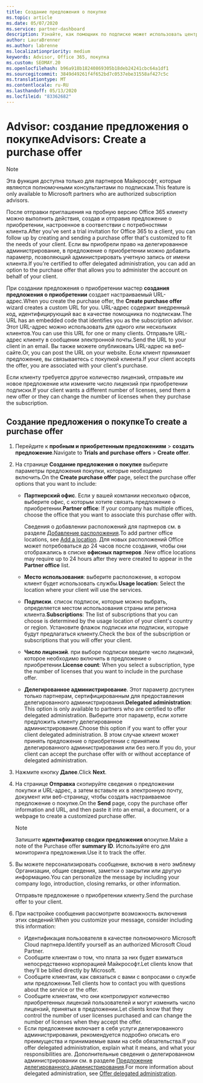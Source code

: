 ```yaml
---
title: Создание предложения о покупке
ms.topic: article
ms.date: 05/07/2020
ms.service: partner-dashboard
description: Узнайте, как помощник по подписке может использовать центр партнеров для создания предложения о приобретении и настраиваемого URL-адреса для включения в пробные приглашения по Office 365.
author: LauraBrenner
ms.author: labrenne
ms.localizationpriority: medium
keywords: Advisor, Office 365, покупка
ms.custom: SEOMAY.20
ms.openlocfilehash: b96a918b18240869305b18deb24241cbc64a1df1
ms.sourcegitcommit: 3849d49261f4f652bd7c0537ebe31558af427c5c
ms.translationtype: MT
ms.contentlocale: ru-RU
ms.lasthandoff: 05/13/2020
ms.locfileid: "83362682"
---
```

# <a name="advisors-create-a-purchase-offer"></a><span data-ttu-id="368a8-104">Advisor: создание предложения о покупке</span><span class="sxs-lookup"><span data-stu-id="368a8-104">Advisors: Create a purchase offer</span></span>

> [!NOTE]
> <span data-ttu-id="368a8-105">Эта функция доступна только для партнеров Майкрософт, которые являются полномочными консультантами по подпискам.</span><span class="sxs-lookup"><span data-stu-id="368a8-105">This feature is only available to Microsoft partners who are authorized subscription advisors.</span></span>

<span data-ttu-id="368a8-106">После отправки приглашения на пробную версию Office 365 клиенту можно выполнить действия, создав и отправив предложение о приобретении, настроенное в соответствии с потребностями клиента.</span><span class="sxs-lookup"><span data-stu-id="368a8-106">After you've sent a trial invitation for Office 365 to a client, you can follow up by creating and sending a purchase offer that's customized to fit the needs of your client.</span></span> <span data-ttu-id="368a8-107">Если вы приобрели право на делегированное администрирование, в предложение о приобретении можно добавить параметр, позволяющий администрировать учетную запись от имени клиента.</span><span class="sxs-lookup"><span data-stu-id="368a8-107">If you're certified to offer delegated administration, you can add an option to the purchase offer that allows you to administer the account on behalf of your client.</span></span>

<span data-ttu-id="368a8-108">При создании предложения о приобретении мастер **создания предложения о приобретении** создает настраиваемый URL-адрес.</span><span class="sxs-lookup"><span data-stu-id="368a8-108">When you create the purchase offer, the **Create purchase offer** wizard creates a custom URL for you.</span></span> <span data-ttu-id="368a8-109">URL-адрес содержит внедренный код, идентифицирующий вас в качестве помощника по подпискам.</span><span class="sxs-lookup"><span data-stu-id="368a8-109">The URL has an embedded code that identifies you as the subscription advisor.</span></span> <span data-ttu-id="368a8-110">Этот URL-адрес можно использовать для одного или нескольких клиентов.</span><span class="sxs-lookup"><span data-stu-id="368a8-110">You can use this URL for one or many clients.</span></span> <span data-ttu-id="368a8-111">Отправьте URL-адрес клиенту в сообщении электронной почты.</span><span class="sxs-lookup"><span data-stu-id="368a8-111">Send the URL to your client in an email.</span></span> <span data-ttu-id="368a8-112">Вы также можете опубликовать URL-адрес на веб-сайте.</span><span class="sxs-lookup"><span data-stu-id="368a8-112">Or, you can post the URL on your website.</span></span> <span data-ttu-id="368a8-113">Если клиент принимает предложение, вы связываетесь с покупкой клиента.</span><span class="sxs-lookup"><span data-stu-id="368a8-113">If your client accepts the offer, you are associated with your client's purchase.</span></span>

<span data-ttu-id="368a8-114">Если клиенту требуется другое количество лицензий, отправьте им новое предложение или измените число лицензий при приобретении подписки.</span><span class="sxs-lookup"><span data-stu-id="368a8-114">If your client wants a different number of licenses, send them a new offer or they can change the number of licenses when they purchase the subscription.</span></span>

## <a name="to-create-a-purchase-offer"></a><span data-ttu-id="368a8-115">Создание предложения о покупке</span><span class="sxs-lookup"><span data-stu-id="368a8-115">To create a purchase offer</span></span>

1. <span data-ttu-id="368a8-116">Перейдите к **пробным и приобретенным предложениям**  >  **создать предложение**.</span><span class="sxs-lookup"><span data-stu-id="368a8-116">Navigate to **Trials and purchase offers** > **Create offer**.</span></span>

2. <span data-ttu-id="368a8-117">На странице **Создание предложения о покупке** выберите параметры предложения покупки, которые необходимо включить.</span><span class="sxs-lookup"><span data-stu-id="368a8-117">On the **Create purchase offer** page, select the purchase offer options that you want to include:</span></span>

    - <span data-ttu-id="368a8-118">**Партнерский офис**. Если у вашей компании несколько офисов, выберите офис, с которым хотите связать предложение о приобретении.</span><span class="sxs-lookup"><span data-stu-id="368a8-118">**Partner office**: If your company has multiple offices, choose the office that you want to associate this purchase offer with.</span></span>

        <span data-ttu-id="368a8-119">Сведения о добавлении расположений для партнеров см. в разделе [Добавление расположения](manage-locations.md).</span><span class="sxs-lookup"><span data-stu-id="368a8-119">To add partner office locations, see [Add a location](manage-locations.md).</span></span> <span data-ttu-id="368a8-120">Для новых расположений Office может потребоваться до 24 часов после создания, чтобы они отображались в списке **офисных партнеров** .</span><span class="sxs-lookup"><span data-stu-id="368a8-120">New office locations may require up to 24 hours after they were created to appear in the **Partner office** list.</span></span>

    - <span data-ttu-id="368a8-121">**Место использования**: выберите расположение, в котором клиент будет использовать службы.</span><span class="sxs-lookup"><span data-stu-id="368a8-121">**Usage location**: Select the location where your client will use the services.</span></span>
    - <span data-ttu-id="368a8-122">**Подписки**. список подписок, которые можно выбрать, определяется местом использования страны или региона клиента.</span><span class="sxs-lookup"><span data-stu-id="368a8-122">**Subscriptions**: The list of subscriptions that you can choose is determined by the usage location of your client's country or region.</span></span> <span data-ttu-id="368a8-123">Установите флажок подписки или подписки, которые будут предлагаться клиенту.</span><span class="sxs-lookup"><span data-stu-id="368a8-123">Check the box of the subscription or subscriptions that you will offer your client.</span></span>
    - <span data-ttu-id="368a8-124">**Число лицензий**. при выборе подписки введите число лицензий, которое необходимо включить в предложение о приобретении.</span><span class="sxs-lookup"><span data-stu-id="368a8-124">**License count**: When you select a subscription, type the number of licenses that you want to include in the purchase offer.</span></span>
    - <span data-ttu-id="368a8-125">**Делегированное администрирование**. Этот параметр доступен только партнерам, сертифицированным для предоставления делегированного администрирования.</span><span class="sxs-lookup"><span data-stu-id="368a8-125">**Delegated administration**: This option is only available to partners who are certified to offer delegated administration.</span></span> <span data-ttu-id="368a8-126">Выберите этот параметр, если хотите предложить клиенту делегированное администрирование.</span><span class="sxs-lookup"><span data-stu-id="368a8-126">Choose this option if you want to offer your client delegated administration.</span></span> <span data-ttu-id="368a8-127">В этом случае клиент может принять предложение о приобретении с принятием делегированного администрирования или без него.</span><span class="sxs-lookup"><span data-stu-id="368a8-127">If you do, your client can accept the purchase offer with or without acceptance of delegated administration.</span></span>

3. <span data-ttu-id="368a8-128">Нажмите кнопку **Далее**.</span><span class="sxs-lookup"><span data-stu-id="368a8-128">Click **Next**.</span></span>

4. <span data-ttu-id="368a8-129">На странице **Отправка** скопируйте сведения о предложении покупки и URL-адрес, а затем вставьте их в электронную почту, документ или веб-страницу, чтобы создать настраиваемое предложение о покупке.</span><span class="sxs-lookup"><span data-stu-id="368a8-129">On the **Send** page, copy the purchase offer information and URL, and then paste it into an email, a document, or a webpage to create a customized purchase offer.</span></span>

    > [!NOTE]
    > <span data-ttu-id="368a8-130">Запишите **идентификатор сводки предложения о**покупке.</span><span class="sxs-lookup"><span data-stu-id="368a8-130">Make a note of the Purchase offer **summary ID**.</span></span> <span data-ttu-id="368a8-131">Используйте его для мониторинга предложения.</span><span class="sxs-lookup"><span data-stu-id="368a8-131">Use it to track the offer.</span></span>

5. <span data-ttu-id="368a8-132">Вы можете персонализировать сообщение, включив в него эмблему Организации, общие сведения, заметки о закрытии или другую информацию.</span><span class="sxs-lookup"><span data-stu-id="368a8-132">You can personalize the message by including your company logo, introduction, closing remarks, or other information.</span></span>

    <span data-ttu-id="368a8-133">Отправьте предложение о приобретении клиенту.</span><span class="sxs-lookup"><span data-stu-id="368a8-133">Send the purchase offer to your client.</span></span>

6. <span data-ttu-id="368a8-134">При настройке сообщения рассмотрите возможность включения этих сведений:</span><span class="sxs-lookup"><span data-stu-id="368a8-134">When you customize your message, consider including this information:</span></span>

    - <span data-ttu-id="368a8-135">Идентификация пользователя в качестве полномочного Microsoft Cloud партнера.</span><span class="sxs-lookup"><span data-stu-id="368a8-135">Identify yourself as an authorized Microsoft Cloud Partner.</span></span>
    - <span data-ttu-id="368a8-136">Сообщите клиентам о том, что плата за них будет взиматься непосредственно корпорацией Майкрософт.</span><span class="sxs-lookup"><span data-stu-id="368a8-136">Let clients know that they'll be billed directly by Microsoft.</span></span>
    - <span data-ttu-id="368a8-137">Сообщите клиентам, как связаться с вами с вопросами о службе или предложении.</span><span class="sxs-lookup"><span data-stu-id="368a8-137">Tell clients how to contact you with questions about the service or the offer.</span></span>
    - <span data-ttu-id="368a8-138">Сообщите клиентам, что они контролируют количество приобретенных лицензий пользователей и могут изменить число лицензий, принятых в предложении.</span><span class="sxs-lookup"><span data-stu-id="368a8-138">Let clients know that they control the number of user licenses purchased and can change the number of licenses when they accept the offer.</span></span>
    - <span data-ttu-id="368a8-139">Если предложение включает в себя услуги делегированного администрирования, рекомендуется подробно описать его преимущества и принимаемые вами на себя обязательства.</span><span class="sxs-lookup"><span data-stu-id="368a8-139">If you offer delegated administration, explain what it means, and what your responsibilities are.</span></span> <span data-ttu-id="368a8-140">Дополнительные сведения о делегированном администрировании см. в разделе [Предложение делегированного администрирования](customers_revoke_admin_privileges.md).</span><span class="sxs-lookup"><span data-stu-id="368a8-140">For more information about delegated administration, see [Offer delegated administration](customers_revoke_admin_privileges.md).</span></span>
